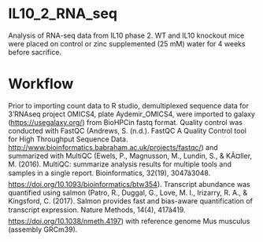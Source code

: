 # IL10_2_RNA_seq

Analysis of RNA-seq data from IL10 phase 2. WT and IL10 knockout mice were placed on control or zinc supplemented (25 mM) water for 4 weeks before sacrifice. 

# Workflow 

Prior to importing count data to R studio, demultiplexed sequence data for  3’RNAseq project OMICS4, plate Aydemir_OMICS4, were imported to galaxy (https://usegalaxy.org/) from BioHPCin fastq format. Quality control was conducted with FastQC (Andrews, S. (n.d.). FastQC A Quality Control tool for High Throughput Sequence Data. http://www.bioinformatics.babraham.ac.uk/projects/fastqc/) and summarized with MultiQC (Ewels, P., Magnusson, M., Lundin, S., & KÃ¤ller, M. (2016). MultiQC: summarize analysis results for multiple tools and samples in a single report. Bioinformatics, 32(19), 3047â3048. https://doi.org/10.1093/bioinformatics/btw354). Transcript abundance was quantified using salmon (Patro, R., Duggal, G., Love, M. I., Irizarry, R. A., & Kingsford, C. (2017). Salmon provides fast and bias-aware quantification of transcript expression. Nature Methods, 14(4), 417â419. https://doi.org/10.1038/nmeth.4197) with reference genome Mus musculus (assembly GRCm39). 